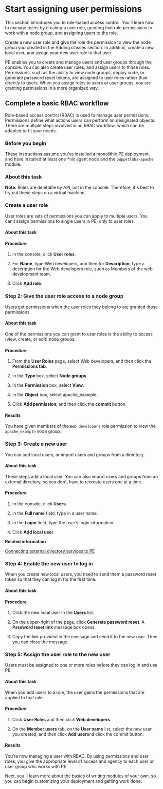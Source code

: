 # Start assigning user permissions

This section introduces you to role-based access control. You’ll learn how to manage users by creating a user role, granting that role permissions to work with a node group, and assigning users to the role.

Create a new user role and give the role the permission to view the node group you created in the Adding classes section. In addition, create a new local user, and assign your new user role to that user.

PE enables you to create and manage users and user groups through the console. You can also create user roles, and assign users to those roles. Permissions, such as the ability to view node groups, deploy code, or generate password reset tokens, are assigned to user roles rather than directly to users. When you assign roles to users or user groups, you are granting permissions in a more organized way.

## Complete a basic RBAC workflow

Role-based access control \(RBAC\) is used to manage user permissions. Permissions define what actions users can perform on designated objects. There are multiple steps involved in an RBAC workflow, which can be adapted to fit your needs.

### Before you begin

These instructions assume you've installed a monolithic PE deployment, and have installed at least one \*nix agent node and the `puppetlabs-apache` module.

### About this task

**Note:** Roles are deletable by API, not in the console. Therefore, it's best to try out these steps on a virtual machine.

### Create a user role

User roles are sets of permissions you can apply to multiple users. You can’t assign permissions to single users in PE, only to user roles.

#### About this task

#### Procedure

1.  In the console, click **User roles**.

2.  For **Name**, type Web developers, and then for **Description**, type a description for the Web developers role, such as Members of the web development team.

3.  Click **Add role**.


### Step 2: Give the user role access to a node group

Users get permissions when the user roles they belong to are granted those permissions.

#### About this task

One of the permissions you can grant to user roles is the ability to access \(view, create, or edit\) node groups.

#### Procedure

1.  From the **User Roles** page, select Web developers, and then click the **Permissions tab**.

2.  In the **Type** box, select **Node groups**.

3.  In the **Permission** box, select **View**.

4.  In the **Object** box, select apache\_example.

5.  Click **Add permission**, and then click the **commit** button.


#### Results

You have given members of the `Web developers` role permission to view the `apache_example` node group.

### Step 3: Create a new user

You can add local users, or import users and groups from a directory.

#### About this task

These steps add a local user. You can also import users and groups from an external directory, so you don't have to recreate users one at a time.

#### Procedure

1.  In the console, click **Users**.

2.  In the **Full name** field, type in a user name.

3.  In the **Login** field, type the user’s login information.

4.  Click **Add local user**.


**Related information**  


[Connecting external directory services to PE](rbac_ldap_intro.md#)

### Step 4: Enable the new user to log in

When you create new local users, you need to send them a password reset token so that they can log in for the first time.

#### About this task

#### Procedure

1.  Click the new local user in the **Users** list.

2.  On the upper-right of the page, click **Generate password reset**. A **Password reset link** message box opens.

3.  Copy the link provided in the message and send it to the new user. Then you can close the message.


### Step 5: Assign the user role to the new user

Users must be assigned to one or more roles before they can log in and use PE.

#### About this task

When you add users to a role, the user gains the permissions that are applied to that role.

#### Procedure

1.  Click **User Roles** and then click **Web developers**.

2.  On the **Member users** tab, on the **User name** list, select the new user you created, and then click **Add user**and click the commit button.


#### Results

You're now managing a user with RBAC. By using permissions and user roles, you give the appropriate level of access and agency to each user or user group who works with PE.

Next, you'll learn more about the basics of writing modules of your own, so you can begin customizing your deployment and getting work done.

